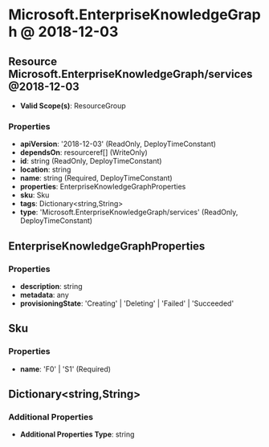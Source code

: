 # Microsoft.EnterpriseKnowledgeGraph @ 2018-12-03

## Resource Microsoft.EnterpriseKnowledgeGraph/services@2018-12-03
* **Valid Scope(s)**: ResourceGroup
### Properties
* **apiVersion**: '2018-12-03' (ReadOnly, DeployTimeConstant)
* **dependsOn**: resourceref[] (WriteOnly)
* **id**: string (ReadOnly, DeployTimeConstant)
* **location**: string
* **name**: string (Required, DeployTimeConstant)
* **properties**: EnterpriseKnowledgeGraphProperties
* **sku**: Sku
* **tags**: Dictionary<string,String>
* **type**: 'Microsoft.EnterpriseKnowledgeGraph/services' (ReadOnly, DeployTimeConstant)

## EnterpriseKnowledgeGraphProperties
### Properties
* **description**: string
* **metadata**: any
* **provisioningState**: 'Creating' | 'Deleting' | 'Failed' | 'Succeeded'

## Sku
### Properties
* **name**: 'F0' | 'S1' (Required)

## Dictionary<string,String>
### Additional Properties
* **Additional Properties Type**: string

